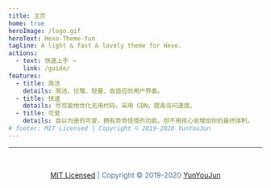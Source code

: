 ```yaml
---
title: 主页
home: true
heroImage: /logo.gif
heroText: Hexo-Theme-Yun
tagline: A light & fast & lovely theme for Hexo.
actions:
  - text: 快速上手 →
    link: /guide/
features:
  - title: 简洁
    details: 简洁、优雅、轻量、自适应的用户界面。
  - title: 快速
    details: 尽可能地优化无用代码，采用 CDN，提高访问速度。
  - title: 可爱
    details: 自以为是的可爱，拥有奇奇怪怪的功能。但不用担心会增加你的最终体积。
# footer: MIT Licensed | Copyright © 2019-2020 YunYouJun
---
```


<hr />

<footer style="text-align:center;padding:2rem;color:#4e6e8e">
<a href="https://github.com/YunYouJun/hexo-theme-yun" target="_blank">MIT Licensed</a> | Copyright © 2019-2020 <a href="https://www.yunyoujun.cn" target="_blank">YunYouJun</a>
</footer>
